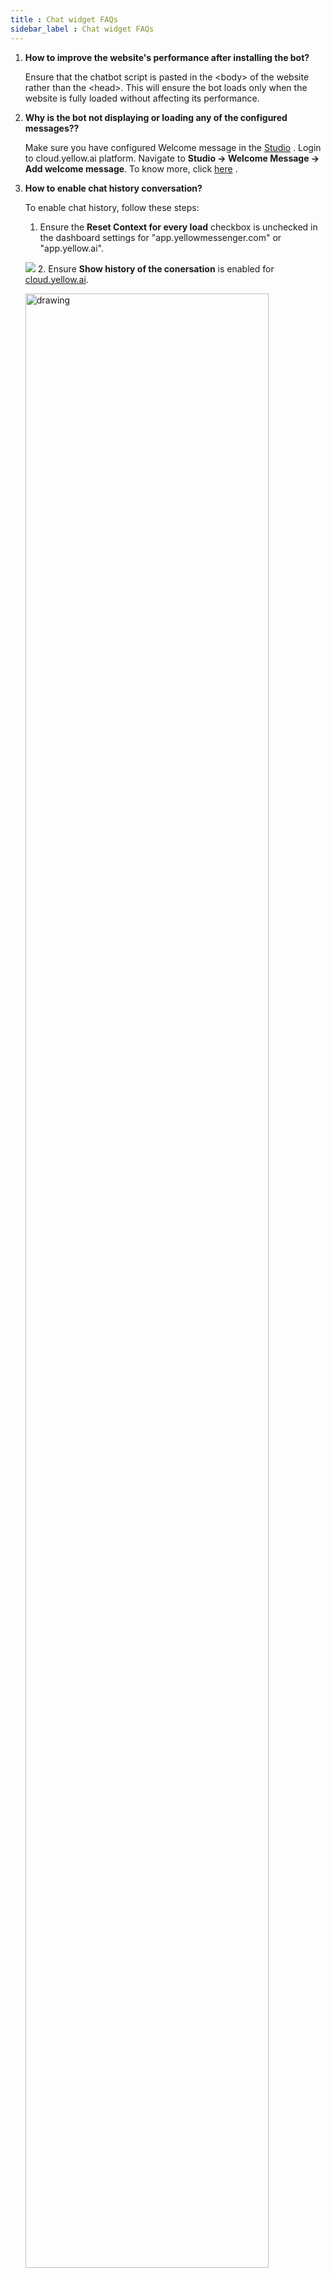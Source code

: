 ```yaml
---
title : Chat widget FAQs 
sidebar_label : Chat widget FAQs
---
```


1. **How to improve the website's performance after installing the bot?**

   Ensure that the chatbot script is pasted in the &lt;body&gt; of the website rather than the &lt;head&gt;. This will ensure the bot loads only when the website is fully loaded without affecting its performance.

2. **Why is the bot not displaying or loading any of the configured messages??**

   Make sure you have configured Welcome message in the <a href="https://docs.yellow.ai/docs/platform_concepts/studio/overview">Studio</a> . Login to cloud.yellow.ai platform. Navigate to  <b>Studio -> Welcome Message -> Add welcome message</b>. To know more, click <a href="https://docs.yellow.ai/docs/platform_concepts/studio/overview#3-conversation-settings">here</a> .

3. **How to enable chat history conversation?**

   To enable chat history, follow these steps:
     1. Ensure the **Reset Context for every load** checkbox is unchecked in the dashboard settings for "app.yellowmessenger.com" or "app.yellow.ai".

     ![](https://i.imgur.com/VVSmy15.png)
     2. Ensure **Show history of the conersation** is enabled for [cloud.yellow.ai](https://cloud.yellow.ai).

     <img src="https://i.imgur.com/PoHJ0Yh.png)" alt="drawing" width="90%"/>

4. **Is it possible to deploy two bots on a single website?**    

     No, you cannot deploy 2 bots on a single website.

5. **How to set the position of the bot dynamically?**

      The bot's position is set to right by default. On the **Chat widget settings** page, you can change it to left.
      To dynamically set the position of the bot on a website, set the position to **right** on the **Settings** page and pass `alignLeft:true` inside **ymConfig** of the chatbot script on the respective webpage.

6. **Does the Chat widget or PWA contain a pop-up component?**  

     No, the pop-up component appears only when an error message such as "device not connected to network" or "file upload limit exceeded" is displayed.

7. **Is drop-down option supported in the Chat widget?**
   
     Currently, drop-down is not supported for the Chat widget bot.

8. **Chatbot is auto-scrolling upwards after navigating to a different tab by clicking the URL from the chatbot. How to resolve this issue**?

     You need to enable the "Scroll the chat window to the bottom" option in the Chat widget's **Settings** tab. Navigate to the **Channels > Chat widget > Settings**.

9. **How to trigger the closeBot() function when a specific flow ends or when you reach a specific node?**  

     You must initiate an event at the end of the specific flow and will receive a callback in onEventFromBot(_ response: YMBotEventResponse) function of YMChatDelegate, where you can add the closeBot. 

10. **Is it possible to change the bot title and description when the bot switches from parent bot to child bot?**

     In orchestrator setup, you cannot interact with the child bot directly, and the UI loaded will be that of the parent bot. Therefore, there cannot be a separate Title, Description, or Icon for the child bot.

11. **What to do if buttons are not loading on the parent website?**    

     This happens when a website blocks CDNs (Content Delivery Network). You need to whitelist these by updating content security policy:
     * cdn.jsdelivr.net (to load the font)
     * https://cdn.yellowmessenger.com (to load buttons)


     
     
